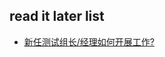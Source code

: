 ## read it later list 
- [新任测试组长/经理如何开展工作?](http://mp.weixin.qq.com/s?__biz=MjM5ODE3OTkxMQ%3D%3D&mid=2650527030&idx=1&sn=52ee58e229cfae4acaab2ce350934ab2&scene=0#wechat_redirecti)
